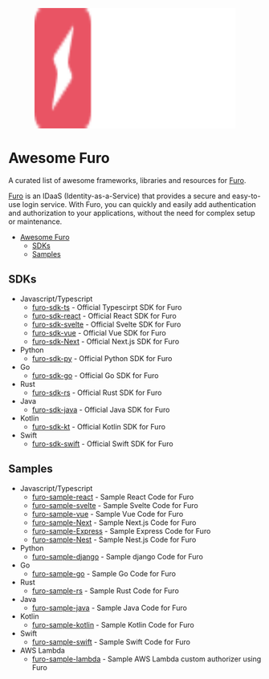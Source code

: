 <p align="center">
  <img src="./furo.svg" alt="Furo Logo" width="400" height="240">
</p>

# Awesome Furo

A curated list of awesome frameworks, libraries and resources for [Furo](https://furo.one).

[Furo](https://furo.one) is an IDaaS (Identity-as-a-Service) that provides a secure and easy-to-use login service. With Furo, you can quickly and easily add authentication and authorization to your applications, without the need for complex setup or maintenance.

- [Awesome Furo](#awesome-furo)
  - [SDKs](#sdks)
  - [Samples](#samples)

## SDKs

- Javascript/Typescript
  - [furo-sdk-ts](https://github.com/lukasjhan/furo-sdk-ts) - Official Typescirpt SDK for Furo
  - [furo-sdk-react](https://github.com/lukasjhan/furo-sdk-react) - Official React SDK for Furo
  - [furo-sdk-svelte]() - Official Svelte SDK for Furo
  - [furo-sdk-vue]() - Official Vue SDK for Furo
  - [furo-sdk-Next]() - Official Next.js SDK for Furo
- Python
  - [furo-sdk-py]() - Official Python SDK for Furo
- Go
  - [furo-sdk-go]() - Official Go SDK for Furo
- Rust
  - [furo-sdk-rs]() - Official Rust SDK for Furo
- Java
  - [furo-sdk-java]() - Official Java SDK for Furo
- Kotlin
  - [furo-sdk-kt]() - Official Kotlin SDK for Furo
- Swift
  - [furo-sdk-swift]() - Official Swift SDK for Furo

## Samples

- Javascript/Typescript
  - [furo-sample-react]() - Sample React Code for Furo
  - [furo-sample-svelte]() - Sample Svelte Code for Furo
  - [furo-sample-vue]() - Sample Vue Code for Furo
  - [furo-sample-Next]() - Sample Next.js Code for Furo
  - [furo-sample-Express]() - Sample Express Code for Furo
  - [furo-sample-Nest]() - Sample Nest.js Code for Furo
- Python
  - [furo-sample-django]() - Sample django Code for Furo
- Go
  - [furo-sample-go]() - Sample Go Code for Furo
- Rust
  - [furo-sample-rs]() - Sample Rust Code for Furo
- Java
  - [furo-sample-java]() - Sample Java Code for Furo
- Kotlin
  - [furo-sample-kotlin]() - Sample Kotlin Code for Furo
- Swift
  - [furo-sample-swift]() - Sample Swift Code for Furo
- AWS Lambda
  - [furo-sample-lambda]() - Sample AWS Lambda custom authorizer using Furo
